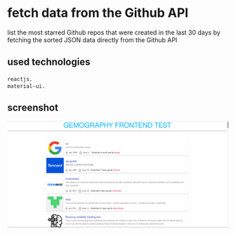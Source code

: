 # fetch data from the Github API

list the most starred Github repos that were created in the last 30 days by fetching the sorted JSON data directly from the Github API 

## used technologies
    reactjs.
    material-ui.
## screenshot

![alt text](https://github.com/yassine0803/frontend-coding-challenge-gemography/blob/master/screen_challenge_gemography.png)




